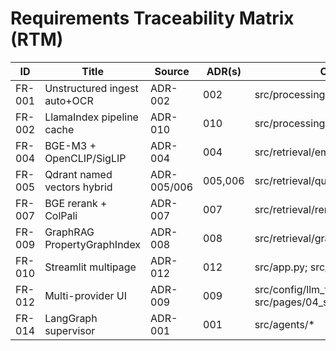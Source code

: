 # Requirements Traceability Matrix (RTM)

| ID | Title | Source | ADR(s) | Code file(s) | Test(s) | Verification | Status |
|----|-------|--------|--------|--------------|---------|--------------|--------|
| FR-001 | Unstructured ingest auto+OCR | ADR-002 | 002 | src/processing/document_processor.py | tests_ingest/* | demonstration | Planned |
| FR-002 | LlamaIndex pipeline cache | ADR-010 | 010 | src/processing/document_processor.py | tests_ingest/* | test+analysis | Planned |
| FR-004 | BGE-M3 + OpenCLIP/SigLIP | ADR-004 | 004 | src/retrieval/embeddings.py | tests_embed/* | test | Planned |
| FR-005 | Qdrant named vectors hybrid | ADR-005/006 | 005,006 | src/retrieval/query_engine.py | tests_retrieval/* | test | Planned |
| FR-007 | BGE rerank + ColPali | ADR-007 | 007 | src/retrieval/reranking.py | tests_rerank/* | test | Planned |
| FR-009 | GraphRAG PropertyGraphIndex | ADR-008 | 008 | src/retrieval/graph_config.py | tests_graph/* | test | Planned |
| FR-010 | Streamlit multipage | ADR-012 | 012 | src/app.py; src/pages/04_settings.py | tests/unit/test_integrations_runtime.py | inspection | In repo |
| FR-012 | Multi-provider UI | ADR-009 | 009 | src/config/llm_factory.py; src/pages/04_settings.py | tests/unit/test_llm_factory.py; tests/unit/test_integrations_runtime.py | demo | In repo |
| FR-014 | LangGraph supervisor | ADR-001 | 001 | src/agents/* | tests_agents/* | test | In repo |
